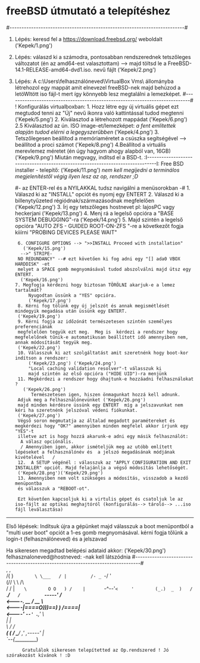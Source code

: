 # freeBSD útmutató a telepítéshez
#-------------------------------------------------------------------------#
1. Lépés: keresd fel a https://download.freebsd.org/ weboldalt
     ('Kepek/1.png')
2. Lépés: válaszd ki a számodra, pontosabban rendszerednek tetszőleges változatot 
(én az amd64-est valasztottam) --> majd töltsd le a FreeBSD-14.1-RELEASE-amd64-dvd1.iso.  nevű fájlt
('Kepek/2.png')
3. Lépés:  A c:\Users\felhasználóneved\VirtualBox Vms\ állományba létrehozol egy mappát amit elnevezel freeBSD-nek majd behúzod a letöWltött iso fájl-t mert így könnyebb lesz megtalálni a lemezképet.
#----------------------------------------------------------------------------#
       ! Konfigurálás virtualboxban:
            1. Hozz létre egy új virtuális gépet ezt megtudod tenni
              az "Új" nevű ikonra való kattintással tudod megtenni
              ('Kepek/5.png')
            2. Kiválasztod a létrehozott mappádat 
            ('Kepek/6.png')
            2.5 Kiválasztod az ún. ISO image-et/lemezképet: 
                *a fent említettek alapján tudod elérni a legegyszerűbben*
            ('Kepek/4.png')
            3. Tetszőlegesen beállítod a memóriaméretet a csúszka segítségével  --> beállítod a proci számot
            ('Kepek/8.png')
            4.Beállítod a virtuális merevlemez méretet (én úgy hagyom ahogy alapból van, 16GB) 
            ('Kepek/9.png')
             Miután megvagy, indítsd el a BSD-t.
:I------------------------------------------------------------------------------I:
    Free BSD installer - telepítő:
            ('Kepek/11.png')
         *nem kell  megijedni a terminálos megjelenítéstől végig ilyen lesz az op, rendszer ;D*

    #- az ENTER-rel és a  NYILAKKAL tudsz navigálni a menüsorokban -#
        1. Válaszd ki az "INSTALL" opciót és nyomj egy ENTERT
        2. Válaszd ki a billenytyűzeted régiódnak/származásodnak megfelelően
        ('Kepek/12.png')
        3. Írj egy tetszőleges hostnevet pl: lajosPC vagy heckerjani
        ('Kepek/13.png')
        4. Menj rá a legelső opcióra a "BASE SYSTEM DEBUGGING"-ra
              ('Kepek/14.png')
        5.  Majd szintén a legelső opcióra "AUTO ZFS - GUIDED ROOT-ON-ZFS "-re 
           a következőt fogja kiiírni "PROBING DEVICES PLEASE WAIT"
           
        6. CONFIGURE OPTIONS --> ">>INSTALL Proceed with installation" 
          ('Kepek/15.png')
         -->" STRIPE-
        NO REDUNDANCY" --# ezt követően ki fog adni egy "[] ada0 VBOX HARDDISK" -et
        melyet a SPACE gomb megnyomásával tudod abszolválni majd ütsz egy ENTERT.
         ('Kepek/16.png')
       7. Megfogja kérdezni hogy biztosan TÖRÖLNI akarjuk-e a lemez tartalmát?
            Nyugodtan üssünk a "YES" opcióra.
            ('Kepek/17.png')
        8. Kérni fog tölünk egy új jelszót és annak megismétlését mindegyik megadása után üssünk egy ENTERT.
        ('Kepek/19.png')
        9. Kérni fogja az időzónát természetesen szintén személyes preferenciának
        megfelelően tegyük ezt meg.  Meg is  kérdezi a rendszer hogy megfelelőnek tűnik-e automatikusan beállított idő amennyiben nem, annak módosítását tegyük meg.
        ('Kepek/22.png')
        10. Válasszuk ki azt szolgáltatást amit szeretnénk hogy boot-kor indítson a rendszer:
            ('Kepek/23.png') ('Kepek/24.png')
            "Local caching validation resolver"-t válasszuk ki
            majd szintén az első opcióra ("HIDE UID")-ra menjünk
        11. Megkérdezi a rendszer hogy óhajtunk-e hozzáadni felhasználokat ?
          ('Kepek/26.png')
             Természetesen igen, hiszen önmagunkat hozzá kell adnunk.
        Adjuk meg a Felhasználónevünket ('Kepek/26.png')  
        majd minden kérdésre üssünk egy ENTERT  míg a jelszavunkat nem kéri ha szeretnénk jelszóval védeni fiókunkat.
        ('Kepek/27.png')
        Végső soron megmutatja az általad megadott paramétereket és megkérdezi hogy "OK?" amennyiben minden megfelel akkor írjunk egy "YES"-t
        illetve azt is hogy hozzá akarunk-e adni egy másik felhasználót:
         A válasz opciónális.
         / Amennyiben igen, akkor ismételjük meg az utóbb említett lépéseket a felhasználónév és  a jelszó megadásának módjának kivételével   /
        12.  A SETUP végénél : válasszuk az "APPLY CONFIGURATION AND EXIT INSTALLER" opciót. Majd felajánlja a végső módosítás lehetőségét.
        ('Kepek/28.png')('Kepek/29.png')
        13. Amennyiben nem volt szükséges a módosítás, visszadob a kezdő menüpontba
        és válasszuk a "REBOOT-ot".
        
        Ezt követően kapcsoljuk ki a virtulis gépet és csatoljuk le az iso-fájlt az optikai meghajtóról (konfigurálás--> tároló--> ...iso fájl leválasztása)
---------------------------------------------------------------------------------- 

 Első lépések:
     Indítsuk újra a gépünket majd válasszuk a boot menüpontból a "multi user boot"
     opciót a 1-es gomb megnyomásával.
     kérni fogja tőlünk a login-t (felhasználóneved) és a jelszavad

Ha sikeresen megadtad belépési adataid akkor:
('Kepek/30.png')
    felhasznaloneved@hostneved: -nak kell látszódnia
#--------------------------------------------------------------------------------#    
               ,        ,         
               /(        )`        
               \ \___   / |        
               /- _  `-/  '        
              (/\/ \ \   /\        
              / /   | `    \       
              O O   ) /    |       
              `-^--'`<     '       
             (_.)  _  )   /        
              `.___/`    /         
                `-----' /          
   <----.     __ / __   \          
   <----|====O)))==) \) /====|      
   <----'    `--' `.__,' \         
                |        |         
                 \       /       /\
            ______( (_  / \______/ 
          ,'  ,-----'   |          
          `--{__________)          

          Gratulálok sikeresen telepítetted az Op.rendszered ! Jó szórakozást kívánok ! :D